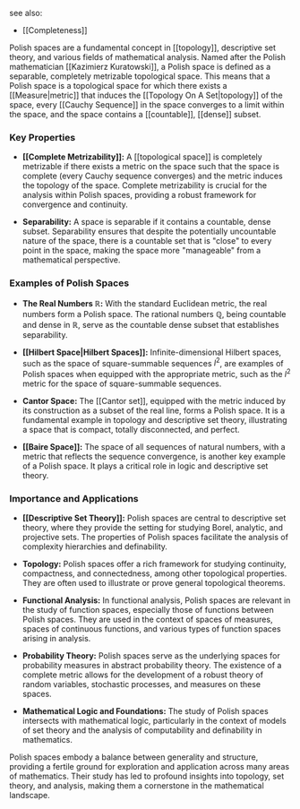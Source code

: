 see also:
- [[Completeness]]

Polish spaces are a fundamental concept in [[topology]], descriptive set theory, and various fields of mathematical analysis. Named after the Polish mathematician [[Kazimierz Kuratowski]], a Polish space is defined as a separable, completely metrizable topological space. This means that a Polish space is a topological space for which there exists a [[Measure|metric]] that induces the [[Topology On A Set|topology]] of the space, every [[Cauchy Sequence]] in the space converges to a limit within the space, and the space contains a [[countable]], [[dense]] subset.

### Key Properties

- **[[Complete Metrizability]]:** A [[topological space]] is completely metrizable if there exists a metric on the space such that the space is complete (every Cauchy sequence converges) and the metric induces the topology of the space. Complete metrizability is crucial for the analysis within Polish spaces, providing a robust framework for convergence and continuity.

- **Separability:** A space is separable if it contains a countable, dense subset. Separability ensures that despite the potentially uncountable nature of the space, there is a countable set that is "close" to every point in the space, making the space more "manageable" from a mathematical perspective.

### Examples of Polish Spaces

- **The Real Numbers $\mathbb{R}$:** With the standard Euclidean metric, the real numbers form a Polish space. The rational numbers $\mathbb{Q}$, being countable and dense in $\mathbb{R}$, serve as the countable dense subset that establishes separability.

- **[[Hilbert Space|Hilbert Spaces]]:** Infinite-dimensional Hilbert spaces, such as the space of square-summable sequences $l^2$, are examples of Polish spaces when equipped with the appropriate metric, such as the $l^2$ metric for the space of square-summable sequences.

- **Cantor Space:** The [[Cantor set]], equipped with the metric induced by its construction as a subset of the real line, forms a Polish space. It is a fundamental example in topology and descriptive set theory, illustrating a space that is compact, totally disconnected, and perfect.

- **[[Baire Space]]:** The space of all sequences of natural numbers, with a metric that reflects the sequence convergence, is another key example of a Polish space. It plays a critical role in logic and descriptive set theory.

### Importance and Applications

- **[[Descriptive Set Theory]]:** Polish spaces are central to descriptive set theory, where they provide the setting for studying Borel, analytic, and projective sets. The properties of Polish spaces facilitate the analysis of complexity hierarchies and definability.

- **Topology:** Polish spaces offer a rich framework for studying continuity, compactness, and connectedness, among other topological properties. They are often used to illustrate or prove general topological theorems.

- **Functional Analysis:** In functional analysis, Polish spaces are relevant in the study of function spaces, especially those of functions between Polish spaces. They are used in the context of spaces of measures, spaces of continuous functions, and various types of function spaces arising in analysis.

- **Probability Theory:** Polish spaces serve as the underlying spaces for probability measures in abstract probability theory. The existence of a complete metric allows for the development of a robust theory of random variables, stochastic processes, and measures on these spaces.

- **Mathematical Logic and Foundations:** The study of Polish spaces intersects with mathematical logic, particularly in the context of models of set theory and the analysis of computability and definability in mathematics.

Polish spaces embody a balance between generality and structure, providing a fertile ground for exploration and application across many areas of mathematics. Their study has led to profound insights into topology, set theory, and analysis, making them a cornerstone in the mathematical landscape.